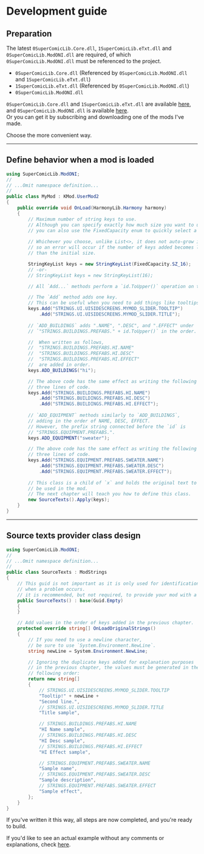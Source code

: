 # Development guide
## Preparation
The latest `0SuperComicLib.Core.dll`, `1SuperComicLib.eTxt.dll` and `0SuperComicLib.ModONI.dll` are required, of which `0SuperComicLib.ModONI.dll` must be referenced to the project.  
- `0SuperComicLib.Core.dll` (Referenced by `0SuperComicLib.ModONI.dll` and `1SuperComicLib.eTxt.dll`)
- `1SuperComicLib.eTxt.dll` (Referenced by `0SuperComicLib.ModONI.dll`)
- `0SuperComicLib.ModONI.dll`
  
`0SuperComicLib.Core.dll` and `1SuperComicLib.eTxt.dll` are available [here](https://github.com/ekfvoddl3536/0SuperComicLibs/releases), and `0SuperComicLib.ModONI.dll` is available [here](https://github.com/ekfvoddl3536/OniMods/releases).  
Or you can get it by subscribing and downloading one of the mods I've made.  
  
Choose the more convenient way.  
  
   
--------
## Define behavior when a mod is loaded
```csharp
using SuperComicLib.ModONI;
//
// ...Omit namespace definition...
//
public class MyMod : KMod.UserMod2
{
    public override void OnLoad(HarmonyLib.Harmony harmony)
    {
        // Maximum number of string keys to use.
        // Although you can specify exactly how much size you want to use,
        // you can also use the FixedCapacity enum to quickly select a power-of-two size.
        
        // Whichever you choose, unlike List<>, it does not auto-grow in size,
        // so an error will occur if the number of keys added becomes larger
        // than the initial size.

        StringKeyList keys = new StringKeyList(FixedCapacity.SZ_16);
        // -or-
        // StringKeyList keys = new StringKeyList(16);

        // All `Add...` methods perform a `id.ToUpper()` operation on the provided `id`.

        // The `Add` method adds one key.
        // This can be useful when you need to add things like tooltips.
        keys.Add("STRINGS.UI.UISIDESCREENS.MYMOD_SLIDER.TOOLTIP")
            .Add("STRINGS.UI.UISIDESCREENS.MYMOD_SLIDER.TITLE");
        
        // `ADD_BUILDINGS` adds ".NAME", ".DESC", and ".EFFECT" under 
        // `"STRINGS.BUILDINGS.PREFABS." + id.ToUpper()` in the order.

        //  When written as follows,
        //  "STRINGS.BUILDINGS.PREFABS.HI.NAME"
        //  "STRINGS.BUILDINGS.PREFABS.HI.DESC"
        //  "STRINGS.BUILDINGS.PREFABS.HI.EFFECT"
        //  are added in order.
        keys.ADD_BUILDINGS("hi");

        // The above code has the same effect as writing the following
        // three lines of code.
        keys.Add("STRINGS.BUILDINGS.PREFABS.HI.NAME")
            .Add("STRINGS.BUILDINGS.PREFABS.HI.DESC")
            .Add("STRINGS.BUILDINGS.PREFABS.HI.EFFECT");
        
        // `ADD_EQUIPMENT` methods similarly to `ADD_BUILDINGS`, 
        // adding in the order of NAME, DESC, EFFECT. 
        // However, the prefix string connected before the `id` is 
        // "STRINGS.EQUIPMENT.PREFABS.".
        keys.ADD_EQUIPMENT("sweater");

        // The above code has the same effect as writing the following
        // three lines of code.
        keys.Add("STRINGS.EQUIPMENT.PREFABS.SWEATER.NAME")
            .Add("STRINGS.EQUIPMENT.PREFABS.SWEATER.DESC")
            .Add("STRINGS.EQUIPMENT.PREFABS.SWEATER.EFFECT");
        
        // This class is a child of `x` and holds the original text to 
        // be used in the mod.
        // The next chapter will teach you how to define this class.
        new SourceTexts().Apply(keys);
    }
}
```  
    
-------
     
## Source texts provider class design
```csharp
using SuperComicLib.ModONI;
//
// ...Omit namespace definition...
//
public class SourceTexts : ModStrings
{
    // This guid is not important as it is only used for identification
    // when a problem occurs.
    // it is recommended, but not required, to provide your mod with a unique guid.
    public SourceTexts() : base(Guid.Empty)
    {
    }

    // Add values in the order of keys added in the previous chapter.
    protected override string[] OnLoadOriginalStrings() 
    {
        // If you need to use a newline character, 
        // be sure to use `System.Environment.NewLine`.
        string newLine = System.Environment.NewLine;

        // Ignoring the duplicate keys added for explanation purposes 
        // in the previous chapter, the values must be generated in the
        // following order:
        return new string[]
        {
            // STRINGS.UI.UISIDESCREENS.MYMOD_SLIDER.TOOLTIP
            "Tooltip!" + newLine +
            "Second line.",
            // STRINGS.UI.UISIDESCREENS.MYMOD_SLIDER.TITLE
            "Title sample",

            // STRINGS.BUILDINGS.PREFABS.HI.NAME
            "HI Name sample",
            // STRINGS.BUILDINGS.PREFABS.HI.DESC
            "HI Desc sample",
            // STRINGS.BUILDINGS.PREFABS.HI.EFFECT
            "HI Effect sample",

            // STRINGS.EQUIPMENT.PREFABS.SWEATER.NAME
            "Sample name",
            // STRINGS.EQUIPMENT.PREFABS.SWEATER.DESC
            "Sample description",
            // STRINGS.EQUIPMENT.PREFABS.SWEATER.EFFECT
            "Sample effect",
        };
    }
}
```
    
If you've written it this way, all steps are now completed, and you're ready to build.  
  
If you'd like to see an actual example without any comments or explanations, check [here](https://github.com/ekfvoddl3536/OniMods/blob/master/src/FastWirelessAutomation_OV2/ModLoad.cs).  